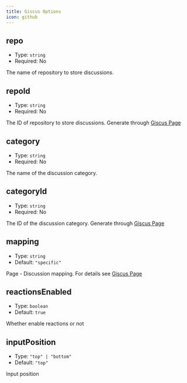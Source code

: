 ```yaml
---
title: Giscus Options
icon: github
---
```


## repo

- Type: `string`
- Required: No

The name of repository to store discussions.

## repoId

- Type: `string`
- Required: No

The ID of repository to store discussions. Generate through [Giscus Page](https://giscus.app/)

## category

- Type: `string`
- Required: No

The name of the discussion category.

## categoryId

- Type: `string`
- Required: No

The ID of the discussion category. Generate through [Giscus Page](https://giscus.app/)

## mapping

- Type: `string`
- Default: `"specific"`

Page - Discussion mapping. For details see [Giscus Page](https://giscus.app/)

## reactionsEnabled

- Type: `boolean`
- Default: `true`

Whether enable reactions or not

## inputPosition

- Type: `"top" | "bottom"`
- Default: `"top"`

Input position
